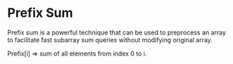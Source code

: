 Prefix Sum
================
Prefix sum is a powerful technique that can be used to preprocess an array to facilitate fast subarray sum queries without modifying original array.

Prefix[i] => sum of all elements from index 0 to i.

